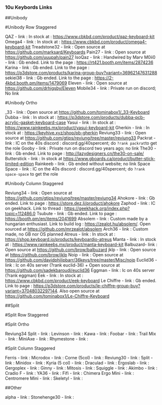 ### 10u Keybords Links

##Unibody 

#Unibody Row Staggered 

QAZ - link : In stock at : https://www.cbkbd.com/product/qaz-keyboard-kit
Omega4 - link : In stock at : https://www.cbkbd.com/product/omega4-keyboard-kit
Treadstone32 - link : Open source at https://github.com/marksard/Keyboards
Pain27 - link : Open source at https://github.com/uuupah/pain27
IsoQaz - link : Handwired by Marv
M0ii0 - link : Gb ended. Link to the page : https://rt421.booth.pm/items/2874236
Karina - link : Gb ended. Link to the page : https://p3dstore.com/products/karina-group-buy?variant=36962147631288
sekiei38 - link : Gb ended. Link to the page : https://2-4kbd.booth.pm/items/1479069
Eleven - link : Open source at https://github.com/drhigsby/Eleven
Mobile34 - link : Private run on discord; No link

#Unibody Ortho 

_33 - link : Open source at https://github.com/tominabox1/_33-Keyboard
Dubba - link : In stock at : https://p3dstore.com/products/dubba-pcb-acrylic-gasket-keyboard-case
Yasui - link : In stock at : https://www.rainkeebs.mx/product/yasui-keyboard-kit
Gherkin - link : In stock at : https://keyhive.xyz/shop/pb-gherkin
Reviung33 - link : Open source at https://github.com/gtips/reviung/tree/master/reviung33
Packrat - link : IC on the 40s discord : discord.gg/40spercent; do `?rank packrat`to get the role
Gooby - link : Private run on discord two years ago; no link
The30 - link : Gb ended. Link to page : http://lazydesigners.cn/the30-on-sale/
Butterstick - link : In stock at https://www.gboards.ca/product/butter-stick-limited-edition
Rainkeeb - link : Gb ended without website; no link
Space Space - link : IC on the 40s discord : discord.gg/40spercent; do `?rank space-space` to get the role

#Unibody Column Staggered 

Reviung34 - link : Open source at https://github.com/gtips/reviung/tree/master/reviung34
Ahokore - link : Gb ended. Link to page : https://store.dez.li/product/ahokore
Zaphod - link : IC on geekhack. Link to thread : https://geekhack.org/index.php?topic=112486.0
Tsubute - link : Gb ended. Link to page : https://booth.pm/en/items/2041699
Absolem - link : Custom made by a hungarian enthusiast. Link to build log : https://zealot.hu/absolem/. Open sourced at https://github.com/mrzealot/absolem
Arch36 - link :  Custom made, no GB nor OS planned
Atreus - link : In stock at : https://shop.keyboard.io/products/keyboardio-atreus
Manta - link : In stock at : https://www.rainkeebs.mx/product/manta-keyboard-kit
Balbuzard- link : Open source at https://github.com/brow/balbuzard
jklp - link :	Open source at https://github.com/brow/jklp
Noip - link : Open source at https://github.com/davidphilipbarr/36keys/tree/master/Misc/noip
Euclid36 - link : Ic on 40s server (?rank euclid-36) + Open source at https://github.com/sadekbaroudi/euclid36
Eggman - link : Ic on 40s server (?rank eggman)
Eek - link : In stock at : https://www.cbkbd.com/product/eek-keyboard
Le Chiffre - link : Gb ended. Link to page : https://p3dstore.com/products/le-chiffre-group-buy?variant=37048032297144. Also open source at https://github.com/tominabox1/Le-Chiffre-Keyboard

##Split 

#Split Row Staggered 

#Split Ortho 

Reviung34 Split - link :
Levinson - link :
Kawa - link :
Foobar - link :
Trail Mix - link :
MiniAxe - link :
Rhymestone - link :

#Split Column Staggered 

Ferris - link :
Microdox - link :
Corne (5col) - link :
Reviung30 - link :
5plit - link :
Minidox - link :
Kyria (5 col) - link :
Draculad - link :
Ergoslab - link :
Gergoplex - link :
Ginny - link :
Mitosis - link :
Squiggle - link :
Akimbo - link :
Cradio F - link :
YA36 - link :
Fifi - link :
Chimera Ergo Mini - link :
Centromere Mini - link :
Skeletyl - link :

##Other 

alpha - link :
Stonehenge30 - link :


